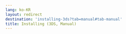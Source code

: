 ```yaml
---
lang: ko-KR
layout: redirect
destination: 'installing-3ds?tab=manual#tab-manual'
title: Installing (3DS, Manual)
---
```


